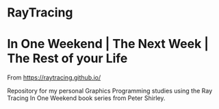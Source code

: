# RayTracing
# In One Weekend | The Next Week | The Rest of your Life
From https://raytracing.github.io/

Repository for my personal Graphics Programming studies using the Ray Tracing In One Weekend book series from Peter Shirley.
